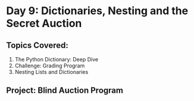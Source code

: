 # Day 9: Dictionaries, Nesting and the Secret Auction
## Topics Covered:
1. The Python Dictionary: Deep Dive
2. Challenge: Grading Program
3. Nesting Lists and Dictionaries

## Project: Blind Auction Program

